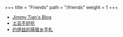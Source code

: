 +++
title = "Friends"
path = "/friends"
weight = 1
+++

- [Jimmy Tian's Blog](https://www.jimmytian.com)
- [土豆不好吃](https://dmesg.app)
- [约伊兹的萌狼乡手札](https://blog.yoitsu.moe)

